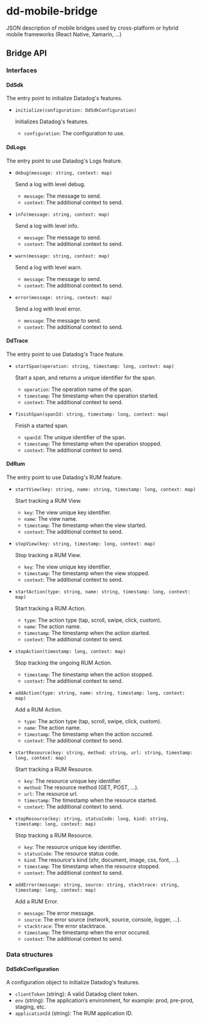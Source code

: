 # dd-mobile-bridge

JSON description of mobile bridges used by cross-platform or hybrid mobile frameworks (React Native, Xamarin, …)

## Bridge API

### Interfaces

#### DdSdk

The entry point to initialize Datadog's features.

- `initialize(configuration: DdSdkConfiguration)`

    Initializes Datadog's features.

    - `configuration`: The configuration to use.

#### DdLogs

The entry point to use Datadog's Logs feature.

- `debug(message: string, context: map)`

    Send a log with level debug.

    - `message`: The message to send.
    - `context`: The additional context to send.

- `info(message: string, context: map)`

    Send a log with level info.

    - `message`: The message to send.
    - `context`: The additional context to send.

- `warn(message: string, context: map)`

    Send a log with level warn.

    - `message`: The message to send.
    - `context`: The additional context to send.

- `error(message: string, context: map)`

    Send a log with level error.

    - `message`: The message to send.
    - `context`: The additional context to send.

#### DdTrace

The entry point to use Datadog's Trace feature.

- `startSpan(operation: string, timestamp: long, context: map)`

    Start a span, and returns a unique identifier for the span.

    - `operation`: The operation name of the span.
    - `timestamp`: The timestamp when the operation started.
    - `context`: The additional context to send.

- `finishSpan(spanId: string, timestamp: long, context: map)`

    Finish a started span.

    - `spanId`: The unique identifier of the span.
    - `timestamp`: The timestamp when the operation stopped.
    - `context`: The additional context to send.

#### DdRum

The entry point to use Datadog's RUM feature.

- `startView(key: string, name: string, timestamp: long, context: map)`

    Start tracking a RUM View.

    - `key`: The view unique key identifier.
    - `name`: The view name.
    - `timestamp`: The timestamp when the view started.
    - `context`: The additional context to send.

- `stopView(key: string, timestamp: long, context: map)`

    Stop tracking a RUM View.

    - `key`: The view unique key identifier.
    - `timestamp`: The timestamp when the view stopped.
    - `context`: The additional context to send.

- `startAction(type: string, name: string, timestamp: long, context: map)`

    Start tracking a RUM Action.

    - `type`: The action type (tap, scroll, swipe, click, custom).
    - `name`: The action name.
    - `timestamp`: The timestamp when the action started.
    - `context`: The additional context to send.

- `stopAction(timestamp: long, context: map)`

    Stop tracking the ongoing RUM Action.

    - `timestamp`: The timestamp when the action stopped.
    - `context`: The additional context to send.

- `addAction(type: string, name: string, timestamp: long, context: map)`

    Add a RUM Action.

    - `type`: The action type (tap, scroll, swipe, click, custom).
    - `name`: The action name.
    - `timestamp`: The timestamp when the action occured.
    - `context`: The additional context to send.

- `startResource(key: string, method: string, url: string, timestamp: long, context: map)`

    Start tracking a RUM Resource.

    - `key`: The resource unique key identifier.
    - `method`: The resource method (GET, POST, …).
    - `url`: The resource url.
    - `timestamp`: The timestamp when the resource started.
    - `context`: The additional context to send.

- `stopResource(key: string, statusCode: long, kind: string, timestamp: long, context: map)`

    Stop tracking a RUM Resource.

    - `key`: The resource unique key identifier.
    - `statusCode`: The resource status code.
    - `kind`: The resource's kind (xhr, document, image, css, font, …).
    - `timestamp`: The timestamp when the resource stopped.
    - `context`: The additional context to send.

- `addError(message: string, source: string, stacktrace: string, timestamp: long, context: map)`

    Add a RUM Error.

    - `message`: The error message.
    - `source`: The error source (network, source, console, logger, …).
    - `stacktrace`: The error stacktrace.
    - `timestamp`: The timestamp when the error occured.
    - `context`: The additional context to send.

### Data structures

#### DdSdkConfiguration

A configuration object to initialize Datadog's features.

- `clientToken` (string): A valid Datadog client token.
- `env` (string): The application’s environment, for example: prod, pre-prod, staging, etc.
- `applicationId` (string): The RUM application ID.

